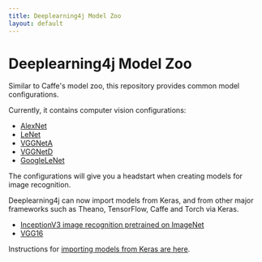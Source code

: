 ```yaml
---
title: Deeplearning4j Model Zoo
layout: default
---
```


# Deeplearning4j Model Zoo

Similar to Caffe's model zoo, this repository provides common model configurations. 

Currently, it contains computer vision configurations:

* [AlexNet](https://github.com/deeplearning4j/dl4j-model-z/blob/master/src/main/java/org/deeplearning4j/AlexNet.java)
* [LeNet](https://github.com/deeplearning4j/dl4j-model-z/blob/master/src/main/java/org/deeplearning4j/LeNet.java)
* [VGGNetA](https://github.com/deeplearning4j/dl4j-model-z/blob/master/src/main/java/org/deeplearning4j/VGGNetA.java)
* [VGGNetD](https://github.com/deeplearning4j/dl4j-model-z/blob/master/src/main/java/org/deeplearning4j/VGGNetD.java)
* [GoogleLeNet](https://github.com/deeplearning4j/dl4j-model-z/blob/master/src/main/java/org/deeplearning4j/GoogleLeNet.java)

The configurations will give you a headstart when creating models for image recognition. 

Deeplearning4j can now import models from Keras, and from other major frameworks such as Theano, TensorFlow, Caffe and Torch via Keras.

* [InceptionV3 image recognition pretrained on ImageNet](https://github.com/USCDataScience/dl4j-kerasimport-examples/tree/master/dl4j-import-example)
* [VGG16](https://github.com/deeplearning4j/deeplearning4j/blob/b69439b3554698390533e8d05f235dfef1195df3/deeplearning4j-modelimport/src/main/java/org/deeplearning4j/nn/modelimport/keras/trainedmodels/TrainedModels.java)

Instructions for [importing models from Keras are here](https://deeplearning4j.org/model-import-keras).

